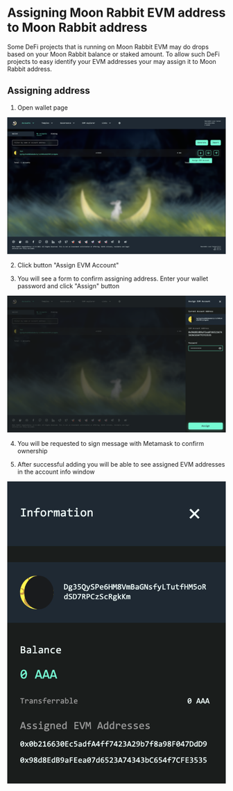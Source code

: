 # Assigning Moon Rabbit EVM address to Moon Rabbit address

Some DeFi projects that is running on Moon Rabbit EVM may do drops based on your Moon Rabbit balance or staked amount. To allow such DeFi projects to easy identify your EVM addresses your may assign it to Moon Rabbit address.

## Assigning address

1. Open wallet page

![alt_text](./images/assign_address1.png)

2. Click button "Assign EVM Account"

3. You will see a form to confirm assigning address. Enter your wallet password and click "Assign" button

![alt_text](./images/assign_address2.png)

4. You will be requested to sign message with Metamask to confirm ownership

5. After successful adding you will be able to see assigned EVM addresses in the account info window

![alt_text](./images/assign_address4.png)
